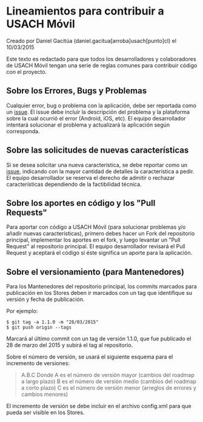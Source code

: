 # Lineamientos para contribuir a USACH Móvil

Creado por Daniel Gacitúa (daniel.gacitua[arroba]usach[punto]cl) el 10/03/2015

Este texto es redactado para que todos los desarrolladores y colaboradores de USACH Móvil tengan una serie de reglas comunes para contribuir código con el proyecto.

## Sobre los Errores, Bugs y Problemas

Cualquier error, bug o problema con la aplicación, debe ser reportada como un [issue](https://github.com/cglusach/UsachMovil/issues). El issue debe incluir la descripción del problema y la plataforma sobre la cual ocurrió el error (Android, iOS, etc). El equipo desarrollador intentará solucionar el problema y actualizará la aplicación según corresponda.

## Sobre las solicitudes de nuevas características

Si se desea solicitar una nueva característica, se debe reportar como un [issue](https://github.com/GaciX/cglusach/issues), indicando con la mayor cantidad de detalles la característica a pedir. El equipo desarrollador se reserva el derecho de admitir o rechazar características dependiendo de la factibilidad técnica.

## Sobre los aportes en código y los "Pull Requests"

Para aportar con código a USACH Móvil (para solucionar problemas y/o añadir nuevas características), primero debes hacer un Fork del repositorio principal, implementar los aportes en el fork, y luego levantar un "Pull Request" al repositorio principal. El equipo desarrollador revisará el Pull Request y aceptará el código si éste significa un aporte para la aplicación.

## Sobre el versionamiento (para Mantenedores)

Para los Mantenedores del repositorio principal, los commits marcados para publicación en los Stores deben ir marcados con un tag que identifique su versión y fecha de publicación.

Por ejemplo:

	$ git tag -a 1.1.0 -m "28/03/2015"
	$ git push origin --tags

Marcará al último commit con un tag de versión 1.1.0, que fue publicado el 28 de marzo del 2015 y subirá el tag al repositorio.

Sobre el número de versión, se usará el siguiente esquema para el incremento de versiones:

>	A.B.C
> Donde A es el número de versión mayor (cambios del roadmap a largo plazo)
> B es el número de versión medio (cambios del roadmap a corto plazo)
> C es el número de versión menor (arreglos de errores y cambios menores)

El incremento de versión se debe incluir en el archivo config.xml para que pueda ser visible en los Stores.